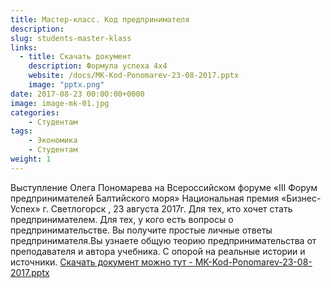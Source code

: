 ```yaml
---
title: Мастер-класс. Код предпринимателя
description: 
slug: students-master-klass
links:
  - title: Скачать документ 
    description: Формула успеха 4x4
    website: /docs/MK-Kod-Ponomarev-23-08-2017.pptx
    image: "pptx.png"
date: 2017-08-23 00:00:00+0000
image: image-mk-01.jpg
categories:
    - Студентам
tags:
    - Экономика
    - Студентам
weight: 1       
---
```

Выступление Олега Пономарева на Всероссийском форуме «III Форум предпринимателей Балтийского моря» Национальная премия «Бизнес-Успех» г. Светлогорск , 23 августа 2017г. Для теx, кто хочет стать предпринимателем. Для тех, у кого есть вопросы о предпринимательстве. Вы получите простые личные ответы предпринимателя.Вы узнаете общую теорию предпринимательства от преподавателя и автора учебника. С опорой на реальные истории и источники.  [Скачать документ можно тут - MK-Kod-Ponomarev-23-08-2017.pptx](/docs/MK-Kod-Ponomarev-23-08-2017.pptx)




